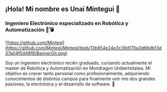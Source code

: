 ## ¡Hola! Mi nombre es Unai Mintegui 👋
### Ingeniero Electrónico especializado en Robótica y Automatización :robot::bomb:

![https://github.com/Mintegi](https://github.com/Mintegi/Mintegi/blob/13b854e24e3c39d170a3d66dbf3d37a04f5d48f8/BannerGit.png)

Soy un ingeniero electrónico recién graduado, cursando actualmente el master de Robótica y Automatización en Mondragon Unibertsitatea. Mi objetivo es crecer tanto personal como profesionalmente, adquiriendo conocimientos de distintos campos para finalmente unir mis dos grandes pasiones, la electrónica y el desarrollo de software. :sparkling_heart:
